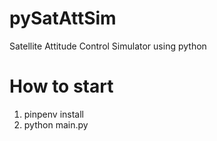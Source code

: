 # pySatAttSim
Satellite Attitude Control Simulator using python

# How to start
1. pinpenv install
1. python main.py
